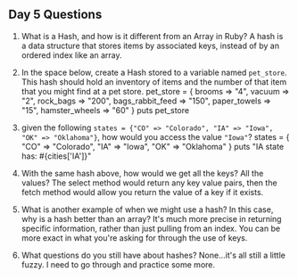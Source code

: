 ## Day 5 Questions

1. What is a Hash, and how is it different from an Array in Ruby?
A hash is a data structure that stores items by associated keys, instead of by an ordered index like an array.

1. In the space below, create a Hash stored to a variable named `pet_store`.  This hash should hold an inventory of items and the number of that item that you might find at a pet store.
pet_store = {
  brooms => "4",
  vacuum => "2",
  rock_bags => "200",
  bags_rabbit_feed => "150",
  paper_towels => "15",
  hamster_wheels => "60"
  }
  puts pet_store

1. given the following `states = {"CO" => "Colorado", "IA" => "Iowa", "OK" => "Oklahoma"}`, how would you access the value `"Iowa"`?
states = {
  "CO" => "Colorado",
  "IA" => "Iowa",
  "OK" => "Oklahoma"
}
puts "IA state has: #{cities['IA']}"

1. With the same hash above, how would we get all the keys?  All the values?
The select method would return any key value pairs, then the fetch method would allow
you return the value of a key if it exists.


1. What is another example of when we might use a hash?  In this case, why is a hash better than an array?
It's much more precise in returning specific information, rather than just pulling from an index.
You can be more exact in what you're asking for through the use of keys.

1. What questions do you still have about hashes?
None...it's all still a little fuzzy. I need to go through and practice some more. 
